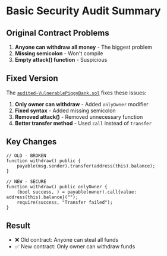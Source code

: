 # Basic Security Audit Summary

## Original Contract Problems

1. **Anyone can withdraw all money** - The biggest problem
2. **Missing semicolon** - Won't compile
3. **Empty attack() function** - Suspicious

## Fixed Version

The [`audited-VulnerablePiggyBank.sol`](audited-VulnerablePiggyBank.sol) fixes these issues:

1. **Only owner can withdraw** - Added `onlyOwner` modifier
2. **Fixed syntax** - Added missing semicolon
3. **Removed attack()** - Removed unnecessary function
4. **Better transfer method** - Used `call` instead of `transfer`

## Key Changes

```solidity
// OLD - BROKEN
function withdraw() public { 
    payable(msg.sender).transfer(address(this).balance); 
}

// NEW - SECURE
function withdraw() public onlyOwner {
    (bool success, ) = payable(owner).call{value: address(this).balance}("");
    require(success, "Transfer failed");
}
```

## Result

- ❌ Old contract: Anyone can steal all funds
- ✅ New contract: Only owner can withdraw funds